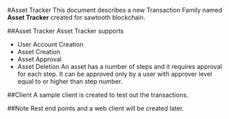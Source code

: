 #Asset Tracker
This document describes a new Transaction Family named **Asset Tracker** created for sawtooth blockchain. 

##Asset Tracker
Asset Tracker supports
- User Account Creation
- Asset Creation
- Asset Approval
- Asset Deletion
An asset has a number of steps and it requires approval for each step. It can be approved only by a user with approver level equal to or higher than step number.


##Client
A sample client is created to test out the transactions.

##Note
Rest end points and a web client will be created later.
